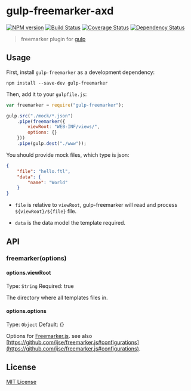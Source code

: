
# gulp-freemarker-axd
[![NPM version][npm-image]][npm-url] [![Build Status][travis-image]][travis-url]  [![Coverage Status][coveralls-image]][coveralls-url] [![Dependency Status][depstat-image]][depstat-url]

> freemarker plugin for [gulp](https://github.com/wearefractal/gulp)

## Usage

First, install `gulp-freemarker` as a development dependency:

```shell
npm install --save-dev gulp-freemarker
```

Then, add it to your `gulpfile.js`:

```javascript
var freemarker = require("gulp-freemarker");

gulp.src("./mock/*.json")
	.pipe(freemarker({
		viewRoot: "WEB-INF/views/",
		options: {}
	}))
	.pipe(gulp.dest("./www"));
```

You should provide mock files, which type is json:

```json
{
	"file": "hello.ftl",
	"data": {
		"name": "World"
	}
}
```


* `file` is relative to `viewRoot`, gulp-freemarker will read and process `${viewRoot}/${file}` file.

* `data` is the data model the template required.


## API

### freemarker(options)

#### options.viewRoot
Type: `String`
Required: true

The directory where all templates files in.

#### options.options
Type: `Object`
Default: {}

Options for [Freemarker.js](http://github.com/ijse/freemarker.js). see also [https://github.com/ijse/freemarker.js#configurations](https://github.com/ijse/freemarker.js#configurations).


## License

[MIT License](http://en.wikipedia.org/wiki/MIT_License)

[npm-url]: https://npmjs.org/package/gulp-freemarker
[npm-image]: https://badge.fury.io/js/gulp-freemarker.png

[travis-url]: http://travis-ci.org/ijse/gulp-freemarker
[travis-image]: https://secure.travis-ci.org/ijse/gulp-freemarker.png?branch=master

[coveralls-url]: https://coveralls.io/r/ijse/gulp-freemarker
[coveralls-image]: https://coveralls.io/repos/ijse/gulp-freemarker/badge.png

[depstat-url]: https://david-dm.org/ijse/gulp-freemarker
[depstat-image]: https://david-dm.org/ijse/gulp-freemarker.png
